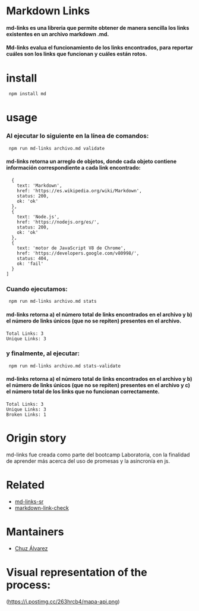 # Markdown Links 
#### md-links es una libreria que permite obtener de manera sencilla los links existentes en un archivo markdown .md.
#### Md-links evalua el funcionamiento de los links encontrados, para reportar cuáles son los links que funcionan y cuáles están rotos. 
# install
``` npm install md```
# usage
### Al ejecutar lo siguiente en la línea de comandos:
``` npm run md-links archivo.md validate```
#### md-links retorna un arreglo de objetos, donde cada objeto contiene información correspondiente a cada link encontrado: 

``` [
  {
    text: 'Markdown',
    href: 'https://es.wikipedia.org/wiki/Markdown',
    status: 200,
    ok: 'ok'
  },
  {
    text: 'Node.js',
    href: 'https://nodejs.org/es/',
    status: 200,
    ok: 'ok'
  },
  {
    text: 'motor de JavaScript V8 de Chrome',
    href: 'https://developers.google.com/v80998/',
    status: 404,
    ok: 'fail'
  }
]
```
### Cuando ejecutamos:
``` npm run md-links archivo.md stats```
#### md-links retorna a) el número total de links encontrados en el archivo y b) el número de links únicos (que no se repiten) presentes en el archivo. 

```
Total Links: 3
Unique Links: 3
```
### y finalmente, al ejecutar:
``` npm run md-links archivo.md stats-validate```
#### md-links retorna a) el número total de links encontrados en el archivo y b) el número de links únicos (que no se repiten) presentes en el archivo y c) el número total de los links que no funcionan correctamente.

```
Total Links: 3
Unique Links: 3
Broken Links: 1
```
# Origin story
md-links fue creada como parte del bootcamp Laboratoria, con la finalidad de aprender más acerca del uso de promesas y la asincronía en js. 
# Related
- [md-links-sr](https://www.npmjs.com/package/md-links-sr)
- [markdown-link-check](https://www.npmjs.com/package/markdown-link-check)
# Mantainers 
- [Chuz Álvarez](https://github.com/ChuzAlvaca)

# Visual representation of the process: 
(https://i.postimg.cc/263hrcb4/mapa-api.png)